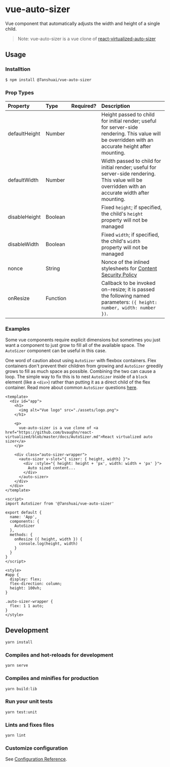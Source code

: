 # vue-auto-sizer

Vue component that automatically adjusts the width and height of a single child.

> Note: vue-auto-sizer is a vue clone of [react-virtualized-auto-sizer](https://github.com/bvaughn/react-virtualized/blob/master/docs/AutoSizer.md)

## Usage

### Installtion

```bash
$ npm install @7anshuai/vue-auto-sizer
```

### Prop Types

| Property      | Type     | Required? | Description                                                                                                                                                     |
| :------------ | :------- | :-------: | :-------------------------------------------------------------------------------------------------------------------------------------------------------------- |
| defaultHeight | Number   |           | Height passed to child for initial render; useful for server-side rendering. This value will be overridden with an accurate height after mounting.              |
| defaultWidth  | Number   |           | Width passed to child for initial render; useful for server-side rendering. This value will be overridden with an accurate width after mounting.                |
| disableHeight | Boolean  |           | Fixed `height`; if specified, the child's `height` property will not be managed                                                                                 |
| disableWidth  | Boolean  |           | Fixed `width`; if specified, the child's `width` property will not be managed                                                                                   |
| nonce         | String   |           | Nonce of the inlined stylesheets for [Content Security Policy](https://www.w3.org/TR/2016/REC-CSP2-20161215/#script-src-the-nonce-attribute)                    |
| onResize      | Function |           | Callback to be invoked on-resize; it is passed the following named parameters: `({ height: number, width: number })`.                                           |

### Examples

Some vue components require explicit dimensions but sometimes you just want a component to just grow to fill all of the available space.
The `AutoSizer` component can be useful in this case.

One word of caution about using `AutoSizer` with flexbox containers.
Flex containers don't prevent their children from growing and `AutoSizer` greedily grows to fill as much space as possible.
Combining the two can cause a loop.
The simple way to fix this is to nest `AutoSizer` inside of a `block` element (like a `<div>`) rather than putting it as a direct child of the flex container.
Read more about common `AutoSizer` questions [here](#questions).

```vue
<template>
  <div id="app">
    <h1>
      <img alt="Vue logo" src="./assets/logo.png">
    </h1>

    <p>
      vue-auto-sizer is a vue clone of <a href="https://github.com/bvaughn/react-virtualized/blob/master/docs/AutoSizer.md">React virtualized auto sizer</a>
    </p>

    <div class="auto-sizer-wrapper">
      <auto-sizer v-slot="{ sizer: { height, width} }">
        <div :style="{ height: height + 'px', width: width + 'px' }">
          Auto sized content...
        </div>
      </auto-sizer>
    </div>
  </div>
</template>

<script>
import AutoSizer from '@7anshuai/vue-auto-sizer'

export default {
  name: 'App',
  components: {
    AutoSizer
  },
  methods: {
    onResize ({ height, width }) {
      console.log(height, width)
    }
  }
}
</script>

<style>
#app {
  display: flex;
  flex-direction: column;
  height: 100vh;
}

.auto-sizer-wrapper {
  flex: 1 1 auto;
}
</style>
```
## Development
```
yarn install
```

### Compiles and hot-reloads for development
```
yarn serve
```

### Compiles and minifies for production
```
yarn build:lib
```

### Run your unit tests
```
yarn test:unit
```

### Lints and fixes files
```
yarn lint
```

### Customize configuration
See [Configuration Reference](https://cli.vuejs.org/config/).
